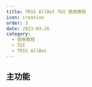 ```yaml
---
title: TRSS AllBot TUI 使用教程
icon: creative
order: 3
date: 2023-03-26
category:
  - 使用教程
  - TUI
  - TRSS AllBot
---
```


## 主功能
